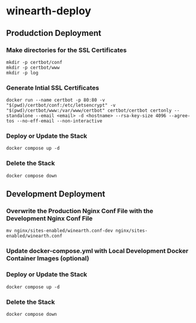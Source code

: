 # winearth-deploy

## Produdction Deployment

### Make directories for the SSL Certificates

    mkdir -p certbot/conf
    mkdir -p certbot/www
    mkdir -p log

### Generate Intial SSL Certificates

    docker run --name certbot -p 80:80 -v "$(pwd)/certbot/conf:/etc/letsencrypt" -v "$(pwd)/certbot/www:/var/www/certbot" certbot/certbot certonly --standalone --email <email> -d <hostname> --rsa-key-size 4096 --agree-tos --no-eff-email --non-interactive

### Deploy or Update the Stack

    docker compose up -d

### Delete the Stack

    docker compose down

## Development Deployment

### Overwrite the Production Nginx Conf File with the Development Nginx Conf File

    mv nginx/sites-enabled/winearth.conf-dev nginx/sites-enabled/winearth.conf

### Update docker-compose.yml with Local Development Docker Container Images (optional)

### Deploy or Update the Stack

    docker compose up -d

### Delete the Stack

    docker compose down